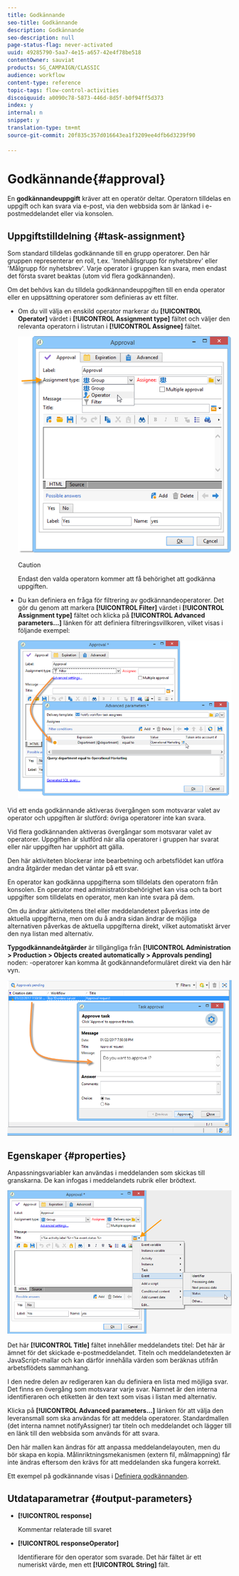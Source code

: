 ```yaml
---
title: Godkännande
seo-title: Godkännande
description: Godkännande
seo-description: null
page-status-flag: never-activated
uuid: 49285790-5aa7-4e15-a657-42e4f78be518
contentOwner: sauviat
products: SG_CAMPAIGN/CLASSIC
audience: workflow
content-type: reference
topic-tags: flow-control-activities
discoiquuid: a0090c78-5873-446d-8d5f-b0f94ff5d373
index: y
internal: n
snippet: y
translation-type: tm+mt
source-git-commit: 20f835c357d016643ea1f3209ee4dfb6d3239f90

---
```



# Godkännande{#approval}

En **godkännandeuppgift** kräver att en operatör deltar. Operatorn tilldelas en uppgift och kan svara via e-post, via den webbsida som är länkad i e-postmeddelandet eller via konsolen.

## Uppgiftstilldelning {#task-assignment}

Som standard tilldelas godkännande till en grupp operatorer. Den här gruppen representerar en roll, t.ex. &#39;Innehållsgrupp för nyhetsbrev&#39; eller &#39;Målgrupp för nyhetsbrev&#39;. Varje operator i gruppen kan svara, men endast det första svaret beaktas (utom vid flera godkännanden).

Om det behövs kan du tilldela godkännandeuppgiften till en enda operator eller en uppsättning operatorer som definieras av ett filter.

* Om du vill välja en enskild operator markerar du **[!UICONTROL Operator]** värdet i **[!UICONTROL Assignment type]** fältet och väljer den relevanta operatorn i listrutan i **[!UICONTROL Assignee]** fältet.

   ![](assets/s_advuser_validation_box_assign.png)

   >[!CAUTION]
   >
   >Endast den valda operatorn kommer att få behörighet att godkänna uppgiften.

* Du kan definiera en fråga för filtrering av godkännandeoperatorer. Det gör du genom att markera **[!UICONTROL Filter]** värdet i **[!UICONTROL Assignment type]** fältet och klicka på **[!UICONTROL Advanced parameters...]** länken för att definiera filtreringsvillkoren, vilket visas i följande exempel:

   ![](assets/s_advuser_validation_box_filter.png)

Vid ett enda godkännande aktiveras övergången som motsvarar valet av operator och uppgiften är slutförd: övriga operatorer inte kan svara.

Vid flera godkännanden aktiveras övergångar som motsvarar valet av operatorer. Uppgiften är slutförd när alla operatorer i gruppen har svarat eller när uppgiften har upphört att gälla.

Den här aktiviteten blockerar inte bearbetning och arbetsflödet kan utföra andra åtgärder medan det väntar på ett svar.

En operator kan godkänna uppgifterna som tilldelats den operatorn från konsolen. En operator med administratörsbehörighet kan visa och ta bort uppgifter som tilldelats en operator, men kan inte svara på dem.

Om du ändrar aktivitetens titel eller meddelandetext påverkas inte de aktuella uppgifterna, men om du å andra sidan ändrar de möjliga alternativen påverkas de aktuella uppgifterna direkt, vilket automatiskt ärver den nya listan med alternativ.

**Typgodkännandeåtgärder** är tillgängliga från **[!UICONTROL Administration > Production > Objects created automatically > Approvals pending]** noden: -operatorer kan komma åt godkännandeformuläret direkt via den här vyn.

![](assets/s_advuser_validation_from_console.png)

## Egenskaper {#properties}

Anpassningsvariabler kan användas i meddelanden som skickas till granskarna. De kan infogas i meddelandets rubrik eller brödtext.

![](assets/edit_validation.png)

Det här **[!UICONTROL Title]** fältet innehåller meddelandets titel: Det här är ämnet för det skickade e-postmeddelandet. Titeln och meddelandetexten är JavaScript-mallar och kan därför innehålla värden som beräknas utifrån arbetsflödets sammanhang.

I den nedre delen av redigeraren kan du definiera en lista med möjliga svar. Det finns en övergång som motsvarar varje svar. Namnet är den interna identifieraren och etiketten är den text som visas i listan med alternativ.

Klicka på **[!UICONTROL Advanced parameters...]** länken för att välja den leveransmall som ska användas för att meddela operatorer. Standardmallen (det interna namnet notifyAssigner) tar titeln och meddelandet och lägger till en länk till den webbsida som används för att svara.

Den här mallen kan ändras för att anpassa meddelandelayouten, men du bör skapa en kopia. Målinriktningsmekanismen (extern fil, målmappning) får inte ändras eftersom den krävs för att meddelanden ska fungera korrekt.

Ett exempel på godkännande visas i [Definiera godkännanden](../../workflow/using/executing-a-workflow.md#defining-approvals).

## Utdataparametrar {#output-parameters}

* **[!UICONTROL response]**

   Kommentar relaterade till svaret

* **[!UICONTROL responseOperator]**

   Identifierare för den operator som svarade. Det här fältet är ett numeriskt värde, men ett **[!UICONTROL String]** fält.

